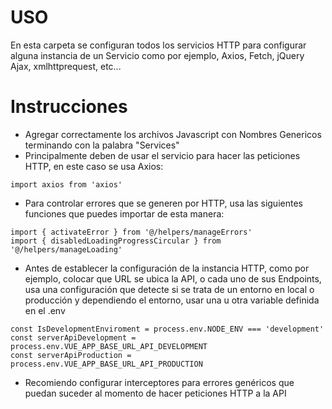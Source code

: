 # USO
En esta carpeta se configuran todos los servicios HTTP para configurar alguna instancia de un Servicio como por ejemplo, Axios, Fetch, jQuery Ajax, xmlhttprequest, etc...

# Instrucciones

* Agregar correctamente los archivos Javascript con Nombres Genericos terminando con la palabra "Services"
* Principalmente deben de usar el servicio para hacer las peticiones HTTP, en este caso se usa Axios:
```
import axios from 'axios'
```
* Para controlar errores que se generen por HTTP, usa las siguientes funciones que puedes importar de esta manera:
```
import { activateError } from '@/helpers/manageErrors'
import { disabledLoadingProgressCircular } from '@/helpers/manageLoading'
```
* Antes de establecer la configuración de la instancia HTTP, como por ejemplo, colocar que URL se ubica la API, o cada uno de sus Endpoints, usa una configuración que detecte si se trata de un entorno en local o producción y dependiendo el entorno, usar una u otra variable definida en el .env
```
const IsDevelopmentEnviroment = process.env.NODE_ENV === 'development'
const serverApiDevelopment = process.env.VUE_APP_BASE_URL_API_DEVELOPMENT
const serverApiProduction = process.env.VUE_APP_BASE_URL_API_PRODUCTION
```
* Recomiendo configurar interceptores para errores genéricos que puedan suceder al momento de hacer peticiones HTTP a la API
